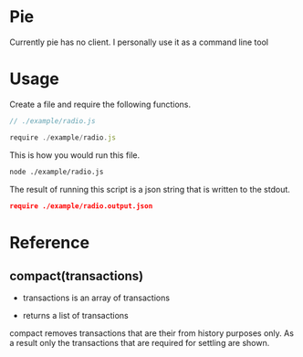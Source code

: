 # Pie

Currently pie has no client. I personally use it as a command line tool

# Usage

Create a file and require the following functions.

```js
// ./example/radio.js

require ./example/radio.js
```

This is how you would run this file.

```bash
node ./example/radio.js
```

The result of running this script is a json string that is written to the
stdout.

```json
require ./example/radio.output.json
```

# Reference

## compact(transactions)

- transactions is an array of transactions

- returns a list of transactions

compact removes transactions that are their from history purposes only. As
a result only the transactions that are required for settling are shown.
